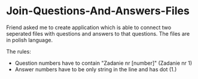 # Join-Questions-And-Answers-Files

Friend asked me to create application which is able to connect two seperated files with questions and answers to that questions.
The files are in polish language.

The rules:
- Question numbers have to contain "Zadanie nr [number]" (Zadanie nr 1)
- Answer numbers have to be only string in the line and has dot (1.)


